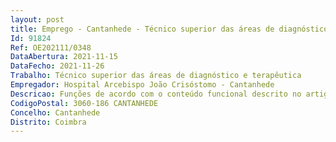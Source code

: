 ```yaml
--- 
layout: post
title: Emprego - Cantanhede - Técnico superior das áreas de diagnóstico e terapêutica
Id: 91824
Ref: OE202111/0348
DataAbertura: 2021-11-15
DataFecho: 2021-11-26
Trabalho: Técnico superior das áreas de diagnóstico e terapêutica
Empregador: Hospital Arcebispo João Crisóstomo - Cantanhede
Descricao: Funções de acordo com o conteúdo funcional descrito no artigo 9º do Decreto   Lei 111 2017, na sua atual redação
CodigoPostal: 3060-186 CANTANHEDE
Concelho: Cantanhede
Distrito: Coimbra
--- 
```

